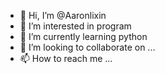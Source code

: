 - 👋 Hi, I’m @Aaronlixin
- 👀 I’m interested in program
- 🌱 I’m currently learning python
- 💞️ I’m looking to collaborate on ...
- 📫 How to reach me ...

<!---
Aaronlixin/Aaronlixin is a ✨ special ✨ repository because its `README.md` (this file) appears on your GitHub profile.
You can click the Preview link to take a look at your changes.
--->

